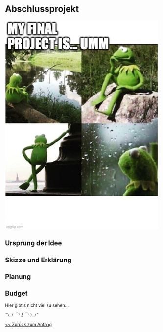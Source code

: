 # Abschlussprojekt

![](../../img/memes/thinking.jpg)

## Ursprung der Idee

## Skizze und Erklärung

## Planung

## Budget

Hier gibt's nicht viel zu sehen...

`¯\_( ͡❛ ͜ʖ ͡❛)_/¯ `

[<< Zurück zum Anfang](index-de.md)  
